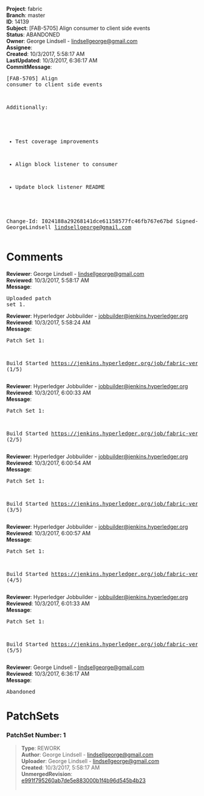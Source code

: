 <strong>Project</strong>: fabric<br><strong>Branch</strong>: master<br><strong>ID</strong>: 14139<br><strong>Subject</strong>: [FAB-5705] Align consumer to client side events<br><strong>Status</strong>: ABANDONED<br><strong>Owner</strong>: George Lindsell - lindsellgeorge@gmail.com<br><strong>Assignee</strong>:<br><strong>Created</strong>: 10/3/2017, 5:58:17 AM<br><strong>LastUpdated</strong>: 10/3/2017, 6:36:17 AM<br><strong>CommitMessage</strong>:<br><pre>[FAB-5705] Align consumer to client side events

Additionally:
- Test coverage improvements

- Align block listener to consumer

- Update block listener README

Change-Id: I024188a29268141dce61158577fc46fb767e67bd
Signed-off-by: GeorgeLindsell <lindsellgeorge@gmail.com>
</pre><h1>Comments</h1><strong>Reviewer</strong>: George Lindsell - lindsellgeorge@gmail.com<br><strong>Reviewed</strong>: 10/3/2017, 5:58:17 AM<br><strong>Message</strong>: <pre>Uploaded patch set 1.</pre><strong>Reviewer</strong>: Hyperledger Jobbuilder - jobbuilder@jenkins.hyperledger.org<br><strong>Reviewed</strong>: 10/3/2017, 5:58:24 AM<br><strong>Message</strong>: <pre>Patch Set 1:

Build Started https://jenkins.hyperledger.org/job/fabric-verify-z/13199/ (1/5)</pre><strong>Reviewer</strong>: Hyperledger Jobbuilder - jobbuilder@jenkins.hyperledger.org<br><strong>Reviewed</strong>: 10/3/2017, 6:00:33 AM<br><strong>Message</strong>: <pre>Patch Set 1:

Build Started https://jenkins.hyperledger.org/job/fabric-verify-x86_64/17526/ (2/5)</pre><strong>Reviewer</strong>: Hyperledger Jobbuilder - jobbuilder@jenkins.hyperledger.org<br><strong>Reviewed</strong>: 10/3/2017, 6:00:54 AM<br><strong>Message</strong>: <pre>Patch Set 1:

Build Started https://jenkins.hyperledger.org/job/fabric-verify-end-2-end-x86_64/9096/ (3/5)</pre><strong>Reviewer</strong>: Hyperledger Jobbuilder - jobbuilder@jenkins.hyperledger.org<br><strong>Reviewed</strong>: 10/3/2017, 6:00:57 AM<br><strong>Message</strong>: <pre>Patch Set 1:

Build Started https://jenkins.hyperledger.org/job/fabric-verify-two-staged-ci-check-x86_64/286/ (4/5)</pre><strong>Reviewer</strong>: Hyperledger Jobbuilder - jobbuilder@jenkins.hyperledger.org<br><strong>Reviewed</strong>: 10/3/2017, 6:01:33 AM<br><strong>Message</strong>: <pre>Patch Set 1:

Build Started https://jenkins.hyperledger.org/job/fabric-verify-behave-x86_64/11525/ (5/5)</pre><strong>Reviewer</strong>: George Lindsell - lindsellgeorge@gmail.com<br><strong>Reviewed</strong>: 10/3/2017, 6:36:17 AM<br><strong>Message</strong>: <pre>Abandoned</pre><h1>PatchSets</h1><h3>PatchSet Number: 1</h3><blockquote><strong>Type</strong>: REWORK<br><strong>Author</strong>: George Lindsell - lindsellgeorge@gmail.com<br><strong>Uploader</strong>: George Lindsell - lindsellgeorge@gmail.com<br><strong>Created</strong>: 10/3/2017, 5:58:17 AM<br><strong>UnmergedRevision</strong>: [e991f795260ab7de5e883000b1f4b96d545b4b23](https://github.com/hyperledger-gerrit-archive/fabric/commit/e991f795260ab7de5e883000b1f4b96d545b4b23)<br><br></blockquote>